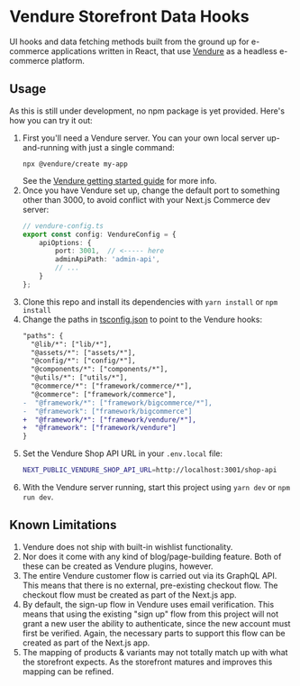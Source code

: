 # Vendure Storefront Data Hooks

UI hooks and data fetching methods built from the ground up for e-commerce applications written in React, that use [Vendure](http://vendure.io/) as a headless e-commerce platform.

## Usage

As this is still under development, no npm package is yet provided. Here's how you can try it out:

1. First you'll need a Vendure server. You can your own local server up-and-running with just a single command:
   ```shell
   npx @vendure/create my-app
   ```
   See the [Vendure getting started guide](https://www.vendure.io/docs/getting-started/) for more info.
2. Once you have Vendure set up, change the default port to something other than 3000, to avoid conflict with your Next.js Commerce dev server:
   ```TypeScript
   // vendure-config.ts
   export const config: VendureConfig = {
       apiOptions: {
           port: 3001,  // <----- here
           adminApiPath: 'admin-api',
           // ...
       }
   };
   ```
3. Clone this repo and install its dependencies with `yarn install` or `npm install`
4. Change the paths in [tsconfig.json](../../tsconfig.json) to point to the Vendure hooks:
   ```diff
   "paths": {
     "@lib/*": ["lib/*"],
     "@assets/*": ["assets/*"],
     "@config/*": ["config/*"],
     "@components/*": ["components/*"],
     "@utils/*": ["utils/*"],
     "@commerce/*": ["framework/commerce/*"],
     "@commerce": ["framework/commerce"],
   -  "@framework/*": ["framework/bigcommerce/*"],
   -  "@framework": ["framework/bigcommerce"]
   +  "@framework/*": ["framework/vendure/*"],
   +  "@framework": ["framework/vendure"]
   }
   ```
5. Set the Vendure Shop API URL in your `.env.local` file:
   ```sh
   NEXT_PUBLIC_VENDURE_SHOP_API_URL=http://localhost:3001/shop-api
   ```
6. With the Vendure server running, start this project using `yarn dev` or `npm run dev`.

## Known Limitations

1. Vendure does not ship with built-in wishlist functionality.
2. Nor does it come with any kind of blog/page-building feature. Both of these can be created as Vendure plugins, however.
3. The entire Vendure customer flow is carried out via its GraphQL API. This means that there is no external, pre-existing checkout flow. The checkout flow must be created as part of the Next.js app.
4. By default, the sign-up flow in Vendure uses email verification. This means that using the existing "sign up" flow from this project will not grant a new user the ability to authenticate, since the new account must first be verified. Again, the necessary parts to support this flow can be created as part of the Next.js app.
5. The mapping of products & variants may not totally match up with what the storefront expects. As the storefront matures and improves this mapping can be refined.
